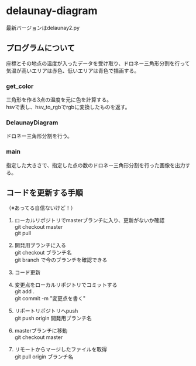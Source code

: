 # delaunay-diagram
最新バージョンはdelaunay2.py
## プログラムについて
座標とその地点の温度が入ったデータを受け取り、ドロネー三角形分割を行って気温が高いエリアは赤色、低いエリアは青色で描画する。<br>


### get_color
三角形を作る3点の温度を元に色を計算する。<br>
hsvで表し、hsv_to_rgbでrgbに変換したものを返す。

### DelaunayDiagram
ドロネー三角形分割を行う。
### main
指定した大きさで、指定した点の数のドロネー三角形分割を行った画像を出力する。

## コードを更新する手順
（※あってる自信ないけど！）
1. ローカルリポジトリでmasterブランチに入り、更新がないか確認<br>
  git checkout master<br>
  git pull<br>
  
2. 開発用ブランチに入る<br>
  git checkout ブランチ名<br>
  git branch で今のブランチを確認できる<br>
  
3. コード更新<br>

4. 変更点をローカルリポジトリでコミットする<br>
  git add .<br>
  git commit -m "変更点を書く"<br>
  
5. リポートリポジトリへpush<br>
  git push origin 開発用ブランチ名<br>
  
6. masterブランチに移動<br>
  git checkout master
8. リモートからマージしたファイルを取得<br>
  git pull origin ブランチ名
